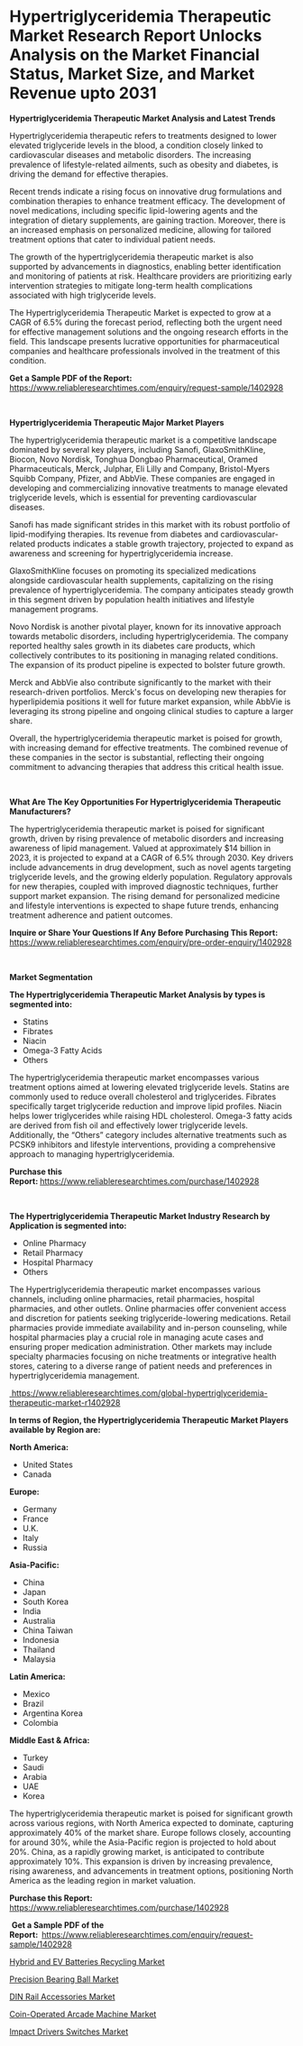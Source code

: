 <p><h1>Hypertriglyceridemia Therapeutic Market Research Report Unlocks Analysis on the Market Financial Status, Market Size, and Market Revenue upto 2031</h1></p><p><strong>Hypertriglyceridemia Therapeutic Market Analysis and Latest Trends</strong></p>
<p><p>Hypertriglyceridemia therapeutic refers to treatments designed to lower elevated triglyceride levels in the blood, a condition closely linked to cardiovascular diseases and metabolic disorders. The increasing prevalence of lifestyle-related ailments, such as obesity and diabetes, is driving the demand for effective therapies. </p><p>Recent trends indicate a rising focus on innovative drug formulations and combination therapies to enhance treatment efficacy. The development of novel medications, including specific lipid-lowering agents and the integration of dietary supplements, are gaining traction. Moreover, there is an increased emphasis on personalized medicine, allowing for tailored treatment options that cater to individual patient needs. </p><p>The growth of the hypertriglyceridemia therapeutic market is also supported by advancements in diagnostics, enabling better identification and monitoring of patients at risk. Healthcare providers are prioritizing early intervention strategies to mitigate long-term health complications associated with high triglyceride levels. </p><p>The Hypertriglyceridemia Therapeutic Market is expected to grow at a CAGR of 6.5% during the forecast period, reflecting both the urgent need for effective management solutions and the ongoing research efforts in the field. This landscape presents lucrative opportunities for pharmaceutical companies and healthcare professionals involved in the treatment of this condition.</p></p>
<p><strong>Get a Sample PDF of the Report:&nbsp;</strong> <a href="https://www.reliableresearchtimes.com/enquiry/request-sample/1402928?utm_campaign=1572&utm_medium=2&utm_source=Github&utm_content=ia&utm_term=23102024&utm_id=hypertriglyceridemia-therapeutic">https://www.reliableresearchtimes.com/enquiry/request-sample/1402928</a></p>
<p>&nbsp;</p>
<p><strong>Hypertriglyceridemia Therapeutic Major Market Players</strong></p>
<p><p>The hypertriglyceridemia therapeutic market is a competitive landscape dominated by several key players, including Sanofi, GlaxoSmithKline, Biocon, Novo Nordisk, Tonghua Dongbao Pharmaceutical, Oramed Pharmaceuticals, Merck, Julphar, Eli Lilly and Company, Bristol-Myers Squibb Company, Pfizer, and AbbVie. These companies are engaged in developing and commercializing innovative treatments to manage elevated triglyceride levels, which is essential for preventing cardiovascular diseases.</p><p>Sanofi has made significant strides in this market with its robust portfolio of lipid-modifying therapies. Its revenue from diabetes and cardiovascular-related products indicates a stable growth trajectory, projected to expand as awareness and screening for hypertriglyceridemia increase.</p><p>GlaxoSmithKline focuses on promoting its specialized medications alongside cardiovascular health supplements, capitalizing on the rising prevalence of hypertriglyceridemia. The company anticipates steady growth in this segment driven by population health initiatives and lifestyle management programs.</p><p>Novo Nordisk is another pivotal player, known for its innovative approach towards metabolic disorders, including hypertriglyceridemia. The company reported healthy sales growth in its diabetes care products, which collectively contributes to its positioning in managing related conditions. The expansion of its product pipeline is expected to bolster future growth.</p><p>Merck and AbbVie also contribute significantly to the market with their research-driven portfolios. Merck's focus on developing new therapies for hyperlipidemia positions it well for future market expansion, while AbbVie is leveraging its strong pipeline and ongoing clinical studies to capture a larger share.</p><p>Overall, the hypertriglyceridemia therapeutic market is poised for growth, with increasing demand for effective treatments. The combined revenue of these companies in the sector is substantial, reflecting their ongoing commitment to advancing therapies that address this critical health issue.</p></p>
<p>&nbsp;</p>
<p><strong>What Are The Key Opportunities For Hypertriglyceridemia Therapeutic Manufacturers?</strong></p>
<p><p>The hypertriglyceridemia therapeutic market is poised for significant growth, driven by rising prevalence of metabolic disorders and increasing awareness of lipid management. Valued at approximately $14 billion in 2023, it is projected to expand at a CAGR of 6.5% through 2030. Key drivers include advancements in drug development, such as novel agents targeting triglyceride levels, and the growing elderly population. Regulatory approvals for new therapies, coupled with improved diagnostic techniques, further support market expansion. The rising demand for personalized medicine and lifestyle interventions is expected to shape future trends, enhancing treatment adherence and patient outcomes.</p></p>
<p><strong>Inquire or Share Your Questions If Any Before Purchasing This Report:</strong> <a href="https://www.reliableresearchtimes.com/enquiry/pre-order-enquiry/1402928?utm_campaign=1572&utm_medium=2&utm_source=Github&utm_content=ia&utm_term=23102024&utm_id=hypertriglyceridemia-therapeutic">https://www.reliableresearchtimes.com/enquiry/pre-order-enquiry/1402928</a></p>
<p>&nbsp;</p>
<p><strong>Market Segmentation</strong></p>
<p><strong>The Hypertriglyceridemia Therapeutic Market Analysis by types is segmented into:</strong></p>
<p><ul><li>Statins</li><li>Fibrates</li><li>Niacin</li><li>Omega-3 Fatty Acids</li><li>Others</li></ul></p>
<p><p>The hypertriglyceridemia therapeutic market encompasses various treatment options aimed at lowering elevated triglyceride levels. Statins are commonly used to reduce overall cholesterol and triglycerides. Fibrates specifically target triglyceride reduction and improve lipid profiles. Niacin helps lower triglycerides while raising HDL cholesterol. Omega-3 fatty acids are derived from fish oil and effectively lower triglyceride levels. Additionally, the “Others” category includes alternative treatments such as PCSK9 inhibitors and lifestyle interventions, providing a comprehensive approach to managing hypertriglyceridemia.</p></p>
<p><strong>Purchase this Report:&nbsp;</strong><a href="https://www.reliableresearchtimes.com/purchase/1402928?utm_campaign=1572&utm_medium=2&utm_source=Github&utm_content=ia&utm_term=23102024&utm_id=hypertriglyceridemia-therapeutic">https://www.reliableresearchtimes.com/purchase/1402928</a></p>
<p>&nbsp;</p>
<p><strong>The Hypertriglyceridemia Therapeutic Market Industry Research by Application is segmented into:</strong></p>
<p><ul><li>Online Pharmacy</li><li>Retail Pharmacy</li><li>Hospital Pharmacy</li><li>Others</li></ul></p>
<p><p>The Hypertriglyceridemia therapeutic market encompasses various channels, including online pharmacies, retail pharmacies, hospital pharmacies, and other outlets. Online pharmacies offer convenient access and discretion for patients seeking triglyceride-lowering medications. Retail pharmacies provide immediate availability and in-person counseling, while hospital pharmacies play a crucial role in managing acute cases and ensuring proper medication administration. Other markets may include specialty pharmacies focusing on niche treatments or integrative health stores, catering to a diverse range of patient needs and preferences in hypertriglyceridemia management.</p></p>
<p><a href="https://www.reliableresearchtimes.com/global-hypertriglyceridemia-therapeutic-market-r1402928?utm_campaign=1572&utm_medium=2&utm_source=Github&utm_content=ia&utm_term=23102024&utm_id=hypertriglyceridemia-therapeutic">&nbsp;https://www.reliableresearchtimes.com/global-hypertriglyceridemia-therapeutic-market-r1402928</a></p>
<p><strong>In terms of Region, the Hypertriglyceridemia Therapeutic Market Players available by Region are:</strong></p>
<p>
    <p> <strong> North America: </strong>
        <ul>
            <li>United States</li>
            <li>Canada</li>
        </ul>
        </p> 
    <p> <strong> Europe: </strong>
        <ul>
            <li>Germany</li>
            <li>France</li>
            <li>U.K.</li>
            <li>Italy</li>
            <li>Russia</li>
        </ul>
        </p> 
    <p> <strong> Asia-Pacific: </strong>
        <ul>
            <li>China</li>
            <li>Japan</li>
            <li>South Korea</li>
            <li>India</li>
            <li>Australia</li>
            <li>China Taiwan</li>
            <li>Indonesia</li>
            <li>Thailand</li>
            <li>Malaysia</li>
        </ul>
        </p> 
    <p> <strong> Latin America: </strong>
        <ul>
            <li>Mexico</li>
            <li>Brazil</li>
            <li>Argentina Korea</li>
            <li>Colombia</li>
        </ul>
        </p> 
    <p> <strong> Middle East & Africa: </strong>
        <ul>
            <li>Turkey</li>
            <li>Saudi</li>
            <li>Arabia</li>
            <li>UAE</li>
            <li>Korea</li>
        </ul>
    </p>
    </p>
<p><p>The hypertriglyceridemia therapeutic market is poised for significant growth across various regions, with North America expected to dominate, capturing approximately 40% of the market share. Europe follows closely, accounting for around 30%, while the Asia-Pacific region is projected to hold about 20%. China, as a rapidly growing market, is anticipated to contribute approximately 10%. This expansion is driven by increasing prevalence, rising awareness, and advancements in treatment options, positioning North America as the leading region in market valuation.</p></p>
<p><strong>Purchase this Report: </strong><a href="https://www.reliableresearchtimes.com/purchase/1402928?utm_campaign=1572&utm_medium=2&utm_source=Github&utm_content=ia&utm_term=23102024&utm_id=hypertriglyceridemia-therapeutic">https://www.reliableresearchtimes.com/purchase/1402928</a></p>
<p>&nbsp;<strong>Get a Sample PDF of the Report:&nbsp;&nbsp;</strong><a href="https://www.reliableresearchtimes.com/enquiry/request-sample/1402928?utm_campaign=1572&utm_medium=2&utm_source=Github&utm_content=ia&utm_term=23102024&utm_id=hypertriglyceridemia-therapeutic">https://www.reliableresearchtimes.com/enquiry/request-sample/1402928</a></p>
<p><strong></strong></p>
<p><p><a href="https://www.linkedin.com/pulse/strategic-market-insights-global-hybrid-ev-batteries-recycling-mkhpf?utm_campaign=1572&utm_medium=2&utm_source=Github&utm_content=ia&utm_term=23102024&utm_id=hypertriglyceridemia-therapeutic">Hybrid and EV Batteries Recycling Market</a></p><p><a href="https://www.linkedin.com/pulse/precision-bearing-ball-market-indicators-size-regional-ausie?utm_campaign=1572&utm_medium=2&utm_source=Github&utm_content=ia&utm_term=23102024&utm_id=hypertriglyceridemia-therapeutic">Precision Bearing Ball Market</a></p><p><a href="https://issuu.com/reportprime-2/docs/din-rail-accessories-market-size-20_7431a705e6a010?utm_campaign=1572&utm_medium=2&utm_source=Github&utm_content=ia&utm_term=23102024&utm_id=hypertriglyceridemia-therapeutic">DIN Rail Accessories Market</a></p><p><a href="https://www.linkedin.com/pulse/coin-operated-arcade-machine-market-global-regional-6yf4e?utm_campaign=1572&utm_medium=2&utm_source=Github&utm_content=ia&utm_term=23102024&utm_id=hypertriglyceridemia-therapeutic">Coin-Operated Arcade Machine Market</a></p><p><a href="https://www.linkedin.com/pulse/impact-drivers-switches-momentum-charting-96-cagr-path-cp12e?utm_campaign=1572&utm_medium=2&utm_source=Github&utm_content=ia&utm_term=23102024&utm_id=hypertriglyceridemia-therapeutic">Impact Drivers Switches Market</a></p></p>